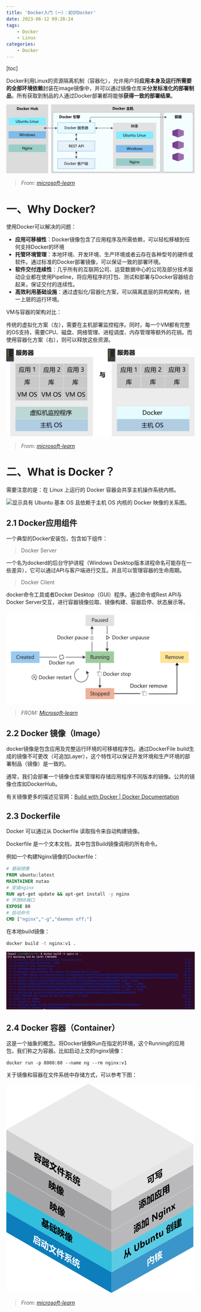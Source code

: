 ```yaml
---
title: 'Docker入门（一）：初识Docker'
date: 2023-06-12 09:20:24
tags:
    - Docker
    - Linux
categories:
    - Docker
---
```


[toc]

Docker利用Linux的资源隔离机制（容器化），允许用户将**应用本身及运行所需要的全部环境依赖**封装在image镜像中，并可以通过镜像仓库来**分发标准化的部署制品**，所有获取到制品的人通过Docker部署都将能够**获得一致的部署结果**。

![docker-architecture](./Docker入门（一）/docker-architecture.svg)

> *From: [microsoft-learn](https://learn.microsoft.com/zh-cn/training/modules/intro-to-docker-containers/media/2-docker-architecture.svg)*

<!-- more -->



# 一、Why Docker?

使用Docker可以解决的问题：

- **应用可移植性**：Docker镜像包含了应用程序及所需依赖，可以轻松移植到任何支持Docker的环境
- **托管环境管理**：本地环境、开发环境、生产环境或者云存在各种型号的硬件或软件。通过标准的Docker部署镜像，可以保证一致的部署环境。
- **软件交付连续性**：几乎所有的互联网公司、运营数据中心的公司及部分技术驱动企业都在使用Pipeline，将应用程序的打包、测试和部署与Docker容器结合起来，保证交付的连续性。
- **高效利用基础设施**：通过虚拟化/容器化方案，可以隔离底层的异构架构，统一上层的运行环境。



VM与容器的架构对比：

传统的虚拟化方案（左），需要在主机部署监控程序。同时，每一个VM都有完整的OS支持，需要CPU、磁盘、网络管理、进程调度、内存管理等额外的花销。而使用容器化方案（右），则可以释放这些资源。

![Docker VS VM](./Docker入门（一）/docker.svg)

> *From: [microsoft-learn](https://learn.microsoft.com/zh-cn/training/modules/intro-to-docker-containers/media/5-multiple-app-isolation.svg)*

# 二、What is Docker？

需要注意的是：在 Linux 上运行的 Docker 容器会共享主机操作系统内核。

![显示具有 Ubuntu 基本 OS 且依赖于主机 OS 内核的 Docker 映像的关系图。](https://learn.microsoft.com/zh-cn/training/modules/intro-to-docker-containers/media/3-container-ubuntu-host-os.svg)

## 2.1 Docker应用组件

一个典型的Docker安装包，包含如下组件：

> Docker Server

一个名为dockerd的后台守护进程（Windows Desktop版本进程命名可能存在一些差异），它可以通过API与客户端进行交互。并且可以管理容器的生命周期。

> Docker Client

docker命令工具或者Docker Desktop（GUI）程序。通过命令或Rest API与Docker Server交互，进行容器镜像拉取、镜像构建、容器启停、状态展示等。

![](./Docker入门（一）/docker-container-lifecycle-2.png)

> *FROM: [Microsoft-learn](https://learn.microsoft.com/zh-cn/training/modules/intro-to-docker-containers/media/4-docker-container-lifecycle-2.png)*

## 2.2 Docker 镜像（Image）

docker镜像是包含应用及完整运行环境的可移植程序包。通过DockerFile build生成的镜像不可更改（可追加Layer），这个特性可以保证开发环境和生产环境的部署制品（镜像）是一致的。

通常，我们会部署一个镜像仓库来管理和存储应用程序不同版本的镜像。公共的镜像仓库如DockerHub。

有关镜像更多的描述见官网：[Build with Docker | Docker Documentation](https://docs.docker.com/build/guide/)

## 2.3 Dockerfile

Docker 可以通过从 Dockerfile 读取指令来自动构建镜像。

Dockerfile 是一个文本文档，其中包含Build镜像调用的所有命令。



例如一个构建Nginx镜像的Dockerfile：

```dockerfile
# 基础镜像
FROM ubuntu:latest
MAINTAINER nutao
# 安装nginx
RUN apt-get update && apt-get install -y nginx
# 开放80端口
EXPOSE 80
# 启动命令
CMD ["nginx","-g","daemon off;"]
```

在本地build镜像：

```bash
docker build -t nginx:v1 .
```

![](./Docker入门（一）/build.PNG)

## 2.4 Docker 容器（Container）

这是一个抽象的概念。将Docker镜像Run在指定的环境，这个Running的应用包，我们称之为容器。比如启动上文的nginx镜像：

```shell
docker run -p 8080:80 --name ng --rm nginx:v1
```

关于镜像和容器在文件系统中存储方式，可以参考下图：

![unionfs](./Docker入门（一）/unionfs-diagram.svg)

> *From: [microsoft-learn](https://learn.microsoft.com/zh-cn/training/modules/intro-to-docker-containers/media/3-unionfs-diagram.svg)*

